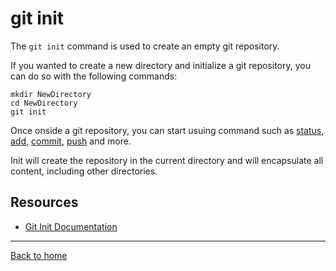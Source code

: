 # git init

The `git init` command is used to create an empty git repository.

If you wanted to create a new directory and initialize a git repository, you can do so with the following commands:
```
mkdir NewDirectory
cd NewDirectory
git init
```

Once onside a git repository, you can start usuing command such as
[status](./Status.md),
[add](./Add.md),
[commit](./Commit.md),
[push](.Push.md)
and more.

Init will create the repository in the current directory and will encapsulate all content, including other directories.

## Resources

- [Git Init Documentation](https://git-scm.com/docs/git-init)

---

[Back to home](../README.md)